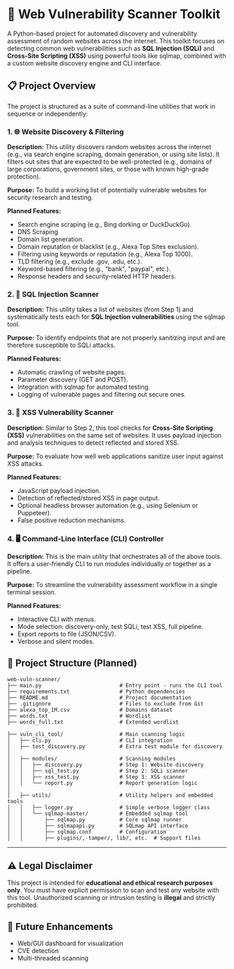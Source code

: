 ﻿# **🔐 Web Vulnerability Scanner Toolkit**
A Python-based project for automated discovery and vulnerability assessment of random websites across the internet. This toolkit focuses on detecting common web vulnerabilities such as **SQL Injection (SQLi)** and **Cross-Site Scripting (XSS)** using powerful tools like sqlmap, combined with a custom website discovery engine and CLI interface.

## **📋 Project Overview**
The project is structured as a suite of command-line utilities that work in sequence or independently:
### **1. 🌐 Website Discovery & Filtering**
**Description:**
This utility discovers random websites across the internet (e.g., via search engine scraping, domain generation, or using site lists). It filters out sites that are expected to be well-protected (e.g., domains of large corporations, government sites, or those with known high-grade protection).

**Purpose:**
To build a working list of potentially vulnerable websites for security research and testing.

**Planned Features:**

- Search engine scraping (e.g., Bing dorking or DuckDuckGo).
- DNS Scraping
- Domain list generation.
- Domain reputation or blacklist (e.g., Alexa Top Sites exclusion).
- Filtering using keywords or reputation (e.g., Alexa Top 1000).
- TLD filtering (e.g., exclude .gov, .edu, etc.).
- Keyword-based filtering (e.g., "bank", "paypal", etc.).
- Response headers and security-related HTTP headers.

### **2. 🐍 SQL Injection Scanner**
**Description:**
This utility takes a list of websites (from Step 1) and systematically tests each for **SQL Injection vulnerabilities** using the sqlmap tool.

**Purpose:**
To identify endpoints that are not properly sanitizing input and are therefore susceptible to SQLi attacks.

**Planned Features:**

- Automatic crawling of website pages.
- Parameter discovery (GET and POST).
- Integration with sqlmap for automated testing.
- Logging of vulnerable pages and filtering out secure ones.

### 3. 🧪 XSS Vulnerability Scanner 
**Description:**
Similar to Step 2, this tool checks for **Cross-Site Scripting (XSS)** vulnerabilities on the same set of websites. It uses payload injection and analysis techniques to detect reflected and stored XSS.

**Purpose:**
To evaluate how well web applications sanitize user input against XSS attacks.

**Planned Features:**

- JavaScript payload injection.
- Detection of reflected/stored XSS in page output.
- Optional headless browser automation (e.g., using Selenium or Puppeteer).
- False positive reduction mechanisms.

### **4. 🖥️ Command-Line Interface (CLI) Controller**
**Description:**
This is the main utility that orchestrates all of the above tools. It offers a user-friendly CLI to run modules individually or together as a pipeline.

**Purpose:**
To streamline the vulnerability assessment workflow in a single terminal session.

**Planned Features:**

- Interactive CLI with menus.
- Mode selection: discovery-only, test SQLi, test XSS, full pipeline.
- Export reports to file (JSON/CSV).
- Verbose and silent modes.

## **📁 Project Structure (Planned)**

```
web-vuln-scanner/
├── main.py                         # Entry point - runs the CLI tool
├── requirements.txt                # Python dependencies
├── README.md                       # Project documentation
├── .gitignore                      # Files to exclude from Git
├── alexa_top_1M.csv                # Domains dataset
├── words.txt                       # Wordlist
├── words_full.txt                  # Extended wordlist

├── vuln_cli_tool/                  # Main scanning logic
│   ├── cli.py                      # CLI integration
│   ├── test_discovery.py           # Extra test module for discovery
│
│   ├── modules/                    # Scanning modules
│   │   ├── discovery.py            # Step 1: Website discovery
│   │   ├── sql_test.py             # Step 2: SQLi scanner
│   │   ├── xss_test.py             # Step 3: XSS scanner
│   │   └── report.py               # Report generation logic
│
│   ├── utils/                      # Utility helpers and embedded tools
│   │   ├── logger.py               # Simple verbose logger class
│   │   └── sqlmap-master/          # Embedded sqlmap tool
│   │       ├── sqlmap.py           # Core sqlmap runner
│   │       ├── sqlmapapi.py        # SQLmap API interface
│   │       ├── sqlmap.conf         # Configuration
│   │       ├── plugins/, tamper/, lib/, etc.  # Support files
```

---


## **⚠️ Legal Disclaimer**
This project is intended for **educational and ethical research purposes only**. You must have explicit permission to scan and test any website with this tool. Unauthorized scanning or intrusion testing is **illegal** and strictly prohibited.

## **📌 Future Enhancements**
- Web/GUI dashboard for visualization
- CVE detection
- Multi-threaded scanning


